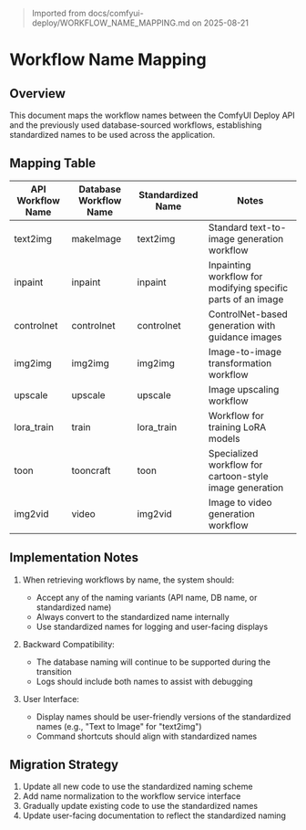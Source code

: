 > Imported from docs/comfyui-deploy/WORKFLOW_NAME_MAPPING.md on 2025-08-21

# Workflow Name Mapping

## Overview
This document maps the workflow names between the ComfyUI Deploy API and the previously used database-sourced workflows, establishing standardized names to be used across the application.

## Mapping Table

| API Workflow Name | Database Workflow Name | Standardized Name | Notes |
|-------------------|------------------------|------------------|-------|
| text2img | makeImage | text2img | Standard text-to-image generation workflow |
| inpaint | inpaint | inpaint | Inpainting workflow for modifying specific parts of an image |
| controlnet | controlnet | controlnet | ControlNet-based generation with guidance images |
| img2img | img2img | img2img | Image-to-image transformation workflow |
| upscale | upscale | upscale | Image upscaling workflow |
| lora_train | train | lora_train | Workflow for training LoRA models |
| toon | tooncraft | toon | Specialized workflow for cartoon-style image generation |
| img2vid | video | img2vid | Image to video generation workflow |

## Implementation Notes

1. When retrieving workflows by name, the system should:
   - Accept any of the naming variants (API name, DB name, or standardized name)
   - Always convert to the standardized name internally
   - Use standardized names for logging and user-facing displays

2. Backward Compatibility:
   - The database naming will continue to be supported during the transition
   - Logs should include both names to assist with debugging

3. User Interface:
   - Display names should be user-friendly versions of the standardized names (e.g., "Text to Image" for "text2img")
   - Command shortcuts should align with standardized names

## Migration Strategy

1. Update all new code to use the standardized naming scheme
2. Add name normalization to the workflow service interface
3. Gradually update existing code to use the standardized names
4. Update user-facing documentation to reflect the standardized naming 